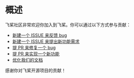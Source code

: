 # 概述


飞桨社区非常欢迎你加入到飞桨。你可以通过以下方式参与贡献：


- [新建一个 ISSUE 来反馈 bug](https://github.com/PaddlePaddle/Paddle/issues/new/choose)
- [新建一个 ISSUE 来提出新功能需求](https://github.com/PaddlePaddle/Paddle/issues/new/choose)
- [提 PR 来修复一个 bug](https://paddlepaddle.org.cn/documentation/docs/zh/develop/dev_guides/code_contributing_path_cn.html)
- [提 PR 来实现一个新功能](https://paddlepaddle.org.cn/documentation/docs/zh/develop/dev_guides/code_contributing_path_cn.html)
- [优化我们的文档](https://github.com/PaddlePaddle/docs/wiki/%E6%96%87%E6%A1%A3%E8%B4%A1%E7%8C%AE%E6%8C%87%E5%8D%97)

感谢你对飞桨开源项目的贡献！
